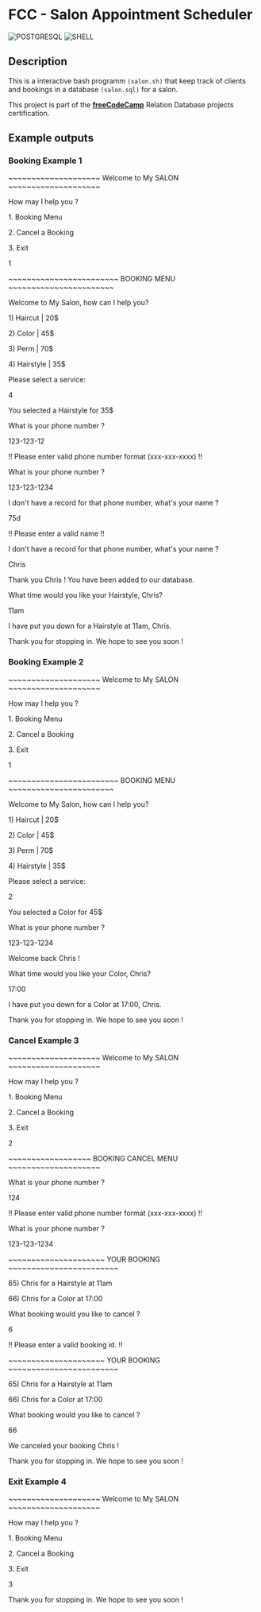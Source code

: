 # FCC - Salon Appointment Scheduler

![POSTGRESQL](https://img.shields.io/badge/PostgreSQL-316192?style=for-the-badge&logo=postgresql&logoColor=white)
![SHELL](https://img.shields.io/badge/Shell_Script-121011?style=for-the-badge&logo=gnu-bash&logoColor=white)

## Description

This is a interactive bash programm `(salon.sh)` that keep track of clients and bookings in a database `(salon.sql)` for a salon.

This project is part of the **[freeCodeCamp](https://www.freecodecamp.org/learn/relational-database/build-a-salon-appointment-scheduler-project/build-a-salon-appointment-scheduler)** Relation Database projects certification.

## Example outputs

### Booking Example 1

<p>~~~~~~~~~~~~~~~~~~~~  Welcome to My SALON  ~~~~~~~~~~~~~~~~~~~~</p>
<p></p>
<p>How may I help you ?</p>
<p></p>
<p>1. Booking Menu</p>
<p>2. Cancel a Booking</p>
<p>3. Exit</p>
<p>1</p>
<p></p>
<p>~~~~~~~~~~~~~~~~~~~~~~~~  BOOKING MENU  ~~~~~~~~~~~~~~~~~~~~~~~</p>
<p></p>
<p>Welcome to My Salon, how can I help you?</p>
<p>1) Haircut | 20$</p>
<p>2) Color | 45$</p>
<p>3) Perm | 70$</p>
<p>4) Hairstyle | 35$</p>
<p></p>
<p>Please select a service:</p>
<p>4</p>
<p></p>
<p>You selected a Hairstyle for 35$</p>
<p>What is your phone number ?</p>
<p>123-123-12</p>
<p></p>
<p>!! Please enter valid phone number format (xxx-xxx-xxxx) !!</p>
<p>What is your phone number ?</p>
<p>123-123-1234</p>
<p></p>
<p>I don't have a record for that phone number, what's your name ?</p>
<p>75d</p>
<p></p>
<p>!! Please enter a valid name  !!</p>
<p>I don't have a record for that phone number, what's your name ?</p>
<p>Chris</p>
<p></p>
<p>Thank you Chris ! You have been added to our database.</p>
<p>What time would you like your Hairstyle, Chris?</p>
<p>11am</p>
<p></p>
<p>I have put you down for a Hairstyle at 11am, Chris.</p>
<p></p>
<p>Thank you for stopping in. We hope to see you soon !</p>

### Booking Example 2

<p>~~~~~~~~~~~~~~~~~~~~  Welcome to My SALON  ~~~~~~~~~~~~~~~~~~~~</p>
<p></p>
<p>How may I help you ?</p>
<p></p>
<p>1. Booking Menu</p>
<p>2. Cancel a Booking</p>
<p>3. Exit</p>
<p>1</p>
<p></p>
<p></p>
<p>~~~~~~~~~~~~~~~~~~~~~~~~  BOOKING MENU  ~~~~~~~~~~~~~~~~~~~~~~~</p>
<p></p>
<p>Welcome to My Salon, how can I help you?</p>
<p>1) Haircut | 20$</p>
<p>2) Color | 45$</p>
<p>3) Perm | 70$</p>
<p>4) Hairstyle | 35$</p>
<p></p>
<p>Please select a service:</p>
<p>2</p>
<p></p>
<p>You selected a Color for 45$</p>
<p>What is your phone number ?</p>
<p>123-123-1234</p>
<p></p>
<p>Welcome back  Chris !</p>
<p>What time would you like your Color, Chris?</p>
<p>17:00</p>
<p></p>
<p>I have put you down for a Color at 17:00, Chris.</p>
<p></p>
<p>Thank you for stopping in. We hope to see you soon !</p>
<p></p>

### Cancel Example 3

<p>~~~~~~~~~~~~~~~~~~~~  Welcome to My SALON  ~~~~~~~~~~~~~~~~~~~~</p>
<p></p>
<p>How may I help you ?</p>
<p></p>
<p>1. Booking Menu</p>
<p>2. Cancel a Booking</p>
<p>3. Exit</p>
<p>2</p>
<p></p>
<p>~~~~~~~~~~~~~~~~~~  BOOKING CANCEL MENU  ~~~~~~~~~~~~~~~~~~~~</p>
<p>What is your phone number ?</p>
<p>124</p>
<p></p>
<p>!! Please enter valid phone number format (xxx-xxx-xxxx) !!</p>
<p>What is your phone number ?</p>
<p>123-123-1234</p>
<p></p>
<p></p>
<p>~~~~~~~~~~~~~~~~~~~~~  YOUR BOOKING  ~~~~~~~~~~~~~~~~~~~~~~~~</p>
<p>65) Chris for a Hairstyle at 11am</p>
<p>66) Chris for a Color at 17:00</p>
<p></p>
<p>What booking would you like to cancel ?</p>
<p>6</p>
<p></p>
<p>!! Please enter a valid booking id. !!</p>
<p></p>
<p></p>
<p>~~~~~~~~~~~~~~~~~~~~~  YOUR BOOKING  ~~~~~~~~~~~~~~~~~~~~~~~~</p>
<p>65) Chris for a Hairstyle at 11am</p>
<p>66) Chris for a Color at 17:00</p>
<p></p>
<p>What booking would you like to cancel ?</p>
<p>66</p>
<p></p>
<p>We canceled your booking Chris !</p>
<p></p>
<p>Thank you for stopping in. We hope to see you soon !</p>
<p></p>

### Exit Example 4

<p>~~~~~~~~~~~~~~~~~~~~  Welcome to My SALON  ~~~~~~~~~~~~~~~~~~~~</p>
<p></p>
<p>How may I help you ?</p>
<p></p>
<p>1. Booking Menu</p>
<p>2. Cancel a Booking</p>
<p>3. Exit</p>
<p>3</p>
<p></p>
<p>Thank you for stopping in. We hope to see you soon !</p>
